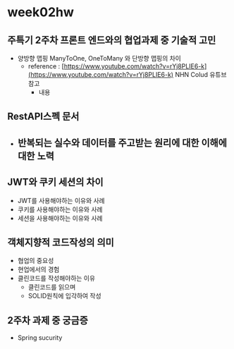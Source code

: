 # week02hw
## 주특기 2주차 프론트 엔드와의 협업과제 중 기술적 고민

- 양방향 맵핑 ManyToOne, OneToMany 와 단방향 맵핑의 차이
    - reference : [https://www.youtube.com/watch?v=rYj8PLIE6-k](https://www.youtube.com/watch?v=rYj8PLIE6-k) NHN Colud 유튜브 참고
        - 내용

## RestAPI스펙 문서

- 반복되는 실수와 데이터를 주고받는 원리에 대한 이해에 대한 노력
    - 

## JWT와 쿠키 세션의 차이

- JWT를 사용해야하는 이유와 사례
- 쿠키를 사용해야하는 이유와 사례
- 세션을 사용해야하는 이유와 사례

## 객체지향적 코드작성의 의미

- 협업의 중요성
- 현업에서의 경험
- 클린코드를 작성해야하는 이유
    - 클린코드를 읽으며
    - SOLID원칙에 입각하여 작성

## 2주차 과제 중 궁금증

- Spring sucurity


